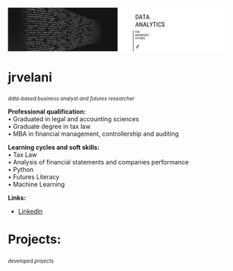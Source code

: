 <p align="center">
  <img src="cover.png" >
</p>

# jrvelani
<sub>*data-based business analyst and futures researcher*</sub>

**Professional qualification:** <br>
• Graduated in legal and accounting sciences <br>
• Graduate degree in tax law <br>
• MBA in financial management, controllership and auditing

**Learning cycles and soft skills:** <br>
• Tax Law <br> 
• Analysis of financial statements and companies performance <br> 
• Python <br> 
• Futures Literacy <br> 
• Machine Learning

**Links:**
* [LinkedIn](https://www.linkedin.com/in/jrvelani/)

# Projects:
<sub>*developed projects*</sub>
